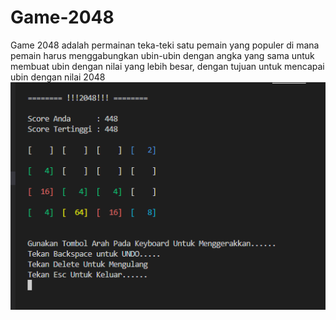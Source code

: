 # Game-2048
Game 2048 adalah permainan teka-teki satu pemain yang populer di mana pemain harus menggabungkan ubin-ubin dengan angka yang sama untuk membuat ubin dengan nilai yang lebih besar, dengan tujuan untuk mencapai ubin dengan nilai 2048
![Nama alternatif untuk gambar](Result.png)
